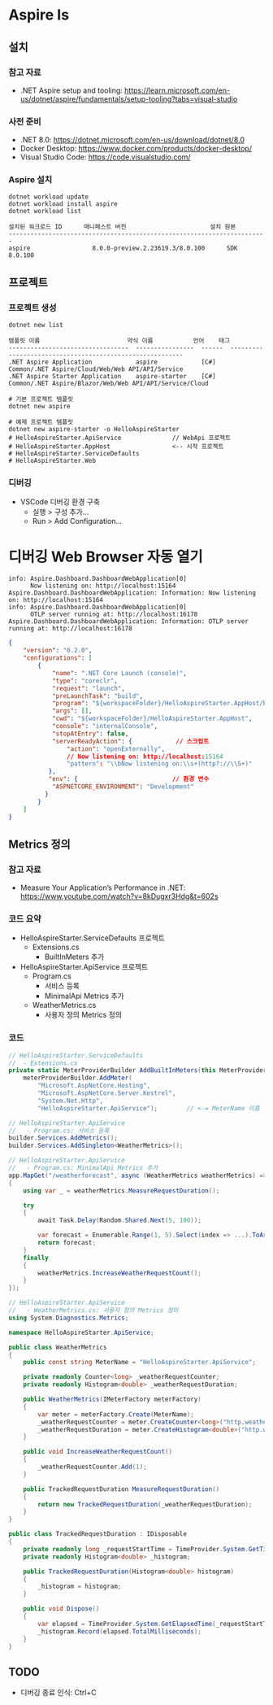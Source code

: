 # Aspire Is

## 설치
### 참고 자료
- .NET Aspire setup and tooling: https://learn.microsoft.com/en-us/dotnet/aspire/fundamentals/setup-tooling?tabs=visual-studio

### 사전 준비
- .NET 8.0: https://dotnet.microsoft.com/en-us/download/dotnet/8.0
- Docker Desktop: https://www.docker.com/products/docker-desktop/
- Visual Studio Code: https://code.visualstudio.com/

### Aspire 설치
```shell
dotnet workload update
dotnet workload install aspire
dotnet workload list

설치된 워크로드 ID      매니페스트 버전                       설치 원본
-----------------------------------------------------------------------
aspire                 8.0.0-preview.2.23619.3/8.0.100      SDK 8.0.100
```

## 프로젝트
### 프로젝트 생성
```shell
dotnet new list

템플릿 이름                        약식 이름           언어    태그
---------------------------------  ----------------  ------  ---------------------------------------------------------
.NET Aspire Application            aspire            [C#]    Common/.NET Aspire/Cloud/Web/Web API/API/Service
.NET Aspire Starter Application    aspire-starter    [C#]    Common/.NET Aspire/Blazor/Web/Web API/API/Service/Cloud

# 기본 프로젝트 템플릿
dotnet new aspire

# 예제 프로젝트 템플릿
dotnet new aspire-starter -o HelloAspireStarter
# HelloAspireStarter.ApiService              // WebApi 프로젝트
# HelloAspireStarter.AppHost                 <-- 시작 프로젝트
# HelloAspireStarter.ServiceDefaults
# HelloAspireStarter.Web
```

### 디버깅
- VSCode 디버깅 환경 구축
  - 실행 > 구성 추가...
  - Run > Add Configuration...

# 디버깅 Web Browser 자동 열기
```
info: Aspire.Dashboard.DashboardWebApplication[0]
      Now listening on: http://localhost:15164
Aspire.Dashboard.DashboardWebApplication: Information: Now listening on: http://localhost:15164
info: Aspire.Dashboard.DashboardWebApplication[0]
      OTLP server running at: http://localhost:16178
Aspire.Dashboard.DashboardWebApplication: Information: OTLP server running at: http://localhost:16178
```
```json
{
    "version": "0.2.0",
    "configurations": [
        {
            "name": ".NET Core Launch (console)",
            "type": "coreclr",
            "request": "launch",
            "preLaunchTask": "build",
            "program": "${workspaceFolder}/HelloAspireStarter.AppHost/bin/Debug/net8.0/HelloAspireStarter.AppHost.dll",
            "args": [],
            "cwd": "${workspaceFolder}/HelloAspireStarter.AppHost",
            "console": "internalConsole",
            "stopAtEntry": false,
            "serverReadyAction": {            // 스크립트
                "action": "openExternally",
                // Now listening on: http://localhost:15164
                "pattern": "\\bNow listening on:\\s+(http?://\\S+)"
           },
           "env": {                          // 환경 변수
            "ASPNETCORE_ENVIRONMENT": "Development"
          }
        }
    ]
}
```

## Metrics 정의
### 참고 자료
- Measure Your Application’s Performance in .NET: https://www.youtube.com/watch?v=8kDugxr3Hdg&t=602s

### 코드 요약
- HelloAspireStarter.ServiceDefaults 프로젝트
  - Extensions.cs
    - BuiltInMeters 추가
- HelloAspireStarter.ApiService 프로젝트
  - Program.cs
    - 서비스 등록
    - MinimalApi Metrics 추가
  - WeatherMetrics.cs
    - 사용자 정의 Metrics 정의

### 코드
```cs
// HelloAspireStarter.ServiceDefaults
//  - Extensions.cs
private static MeterProviderBuilder AddBuiltInMeters(this MeterProviderBuilder meterProviderBuilder) =>
    meterProviderBuilder.AddMeter(
        "Microsoft.AspNetCore.Hosting",
        "Microsoft.AspNetCore.Server.Kestrel",
        "System.Net.Http",
        "HelloAspireStarter.ApiService");        // <-= MeterName 이름
```

```cs
// HelloAspireStarter.ApiService
//   - Program.cs: 서비스 등록
builder.Services.AddMetrics();
builder.Services.AddSingleton<WeatherMetrics>();
```
```cs
// HelloAspireStarter.ApiService
//   - Program.cs: MinimalApi Metrics 추가
app.MapGet("/weatherforecast", async (WeatherMetrics weatherMetrics) =>
{
    using var _ = weatherMetrics.MeasureRequestDuration();

    try
    {
        await Task.Delay(Random.Shared.Next(5, 100));

        var forecast = Enumerable.Range(1, 5).Select(index => ...).ToArray();
        return forecast;
    }
    finally
    {
        weatherMetrics.IncreaseWeatherRequestCount();
    }
});
```
```cs
// HelloAspireStarter.ApiService
//   - WeatherMetrics.cs: 사용자 정의 Metrics 정의
using System.Diagnostics.Metrics;

namespace HelloAspireStarter.ApiService;

public class WeatherMetrics
{
    public const string MeterName = "HelloAspireStarter.ApiService";

    private readonly Counter<long> _weatherRequestCounter;
    private readonly Histogram<double> _weatherRequestDuration;

    public WeatherMetrics(IMeterFactory meterFactory)
    {
        var meter = meterFactory.Create(MeterName);
        _weatherRequestCounter = meter.CreateCounter<long>("http.weather_requests.count");
        _weatherRequestDuration = meter.CreateHistogram<double>("http.weather_requests.duration", "ms");
    }

    public void IncreaseWeatherRequestCount()
    {
        _weatherRequestCounter.Add(1);
    }

    public TrackedRequestDuration MeasureRequestDuration()
    {
        return new TrackedRequestDuration(_weatherRequestDuration);
    }
}

public class TrackedRequestDuration : IDisposable
{
    private readonly long _requestStartTime = TimeProvider.System.GetTimestamp();
    private readonly Histogram<double> _histogram;

    public TrackedRequestDuration(Histogram<double> histogram)
    {
        _histogram = histogram;
    }

    public void Dispose()
    {
        var elapsed = TimeProvider.System.GetElapsedTime(_requestStartTime);
        _histogram.Record(elapsed.TotalMilliseconds);
    }
}
```

## TODO
- 디버깅 종료 인식: Ctrl+C

